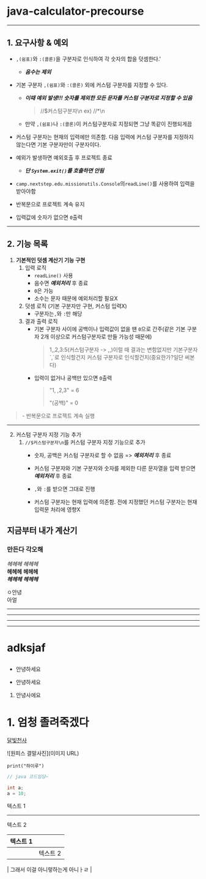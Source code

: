 # java-calculator-precourse

-----------------------------------------
## 1. 요구사항 & 예외

- `,(쉼표)`와 `:(콜론)`을 구분자로 인식하여 각 숫자의 합을 덧셈한다.'
    - ***음수는 제외***


- 기본 구분자 `,(쉼표)`와 `:(콜론)` 외에 커스텀 구분자를 지정할 수 있다.
  - ***이때 예외 발생!!! 숫자를 제외한 모든 문자를 커스텀 구분자로 지정할 수 있음***

      <blockquote> //$커스텀구분자\n    ex) //*\n </blockquote>
  - 만약 `,(쉼표)`나 `:(콜론)`이 커스텀구분자로 지정되면 그냥 똑같이 진행되게끔
  

- 커스텀 구분자는 현재의 입력에만 의존함. 다음 입력에 커스텀 구분자를 지정하지 않는다면 기본 구분자만이 구분자이다.


- 예외가 발생하면 예외호출 후 프로젝트 종료
    - ***단 `System.exit()`를 호출하면 안됨***


- `camp.nextstep.edu.missionutils.Console`의`readLine()`를 사용하여 입력을 받아야함


- 반복문으로 프로젝트 계속 유지


- 입력값에 숫자가 없으면 `0`출력

-------------------------------------------
## 2. 기능 목록

1. **기본적인 덧셈 계산기 기능 구현**
   1. 입력 로직
      - `readLine()` 사용
      - 음수면 ***예외처리*** 후 종료
      - `0`은 가능
      - 소수는 문자 때문에 예외처리할 필요X
   2. 덧셈 로직 (기본 구분자만 구현, 커스텀 입력X)
      - 구분자는`,`와 `:`만 해당
   3. 결과 출력 로직
      - 기본 구분자 사이에 공백이나 입력값이 없을 땐 `0`으로 간주(같은 기본 구분자 2개 이상으로 커스텀구분자로 만들 가능성 때문에)
        <blockquote>1,,2,3:5(커스텀구분자 -> ,,)이럴 때 결과는 변함없지만 기본구분자`,`로 인식할건지 커스텀 구분자로 인식할건지(중요한가?일단 써본다)</blockquote>
      - 입력이 없거나 공백만 있으면 `0`출력
         <blockquote>
            <p>"1,   ,2,3"  = 6 </p>
            <p>"(공백)" = 0</p>  
         </blockquote>
<blockquote> 
<p>- 반복문으로 프로젝트 계속 실행</p>
</blockquote>

-------------------------------------------
2. 커스텀 구분자 지정 기능 추가
   1. `//$커스텀구분자\n`를 커스텀 구분자 지정 기능으로 추가
      - 숫자, 공백은 커스텀 구분자로 할 수 없음 => ***예외처리*** 후 종료
      - 커스텀 구분자와 기본 구분자와 숫자를 제외한 다른 문자열을 입력 받으면 ***예외처리*** 후 종료
        
      - `,`와 `:`를 받으면 그대로 진행
      - 커스텀 구분자는 현재 입력에 의존함. 전에 지정했던 커스텀 구분자는 현재 입력문 처리에 영향X













## 지금부터 내가 계산기
### 만든다 각오해

*헤헤헤*   _헤헤헤_ <br>
**헤헤헤** __헤헤헤__ <br>
***헤헤헤*** ___헤헤헤___

<p>ㅇ안녕
<br>아얼</p>

<hr>

---

***

___


# <p> adksjaf </p>

* 안녕하세요
- 안녕하세요
1. 안녕사에요

<h1> 1. 엄청 졸려죽겠다</h1>

[달빛천사](https://www.naver.com) 

![원피스 결말사진](이미지 URL)

`print("하이루")`

```java
// java 코드임당~

int a;
a = 10;
```


텍스트 1

-------------------------
텍스트 2


| 텍스트 1 |         |
|----------|---------|
|          | 텍스트 2 |



| 그래서 이걸 아니렇하는게 아니ㅏㄹ 
|
